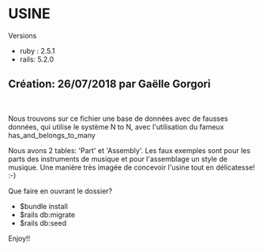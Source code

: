 <h1>USINE</h1>
<p>Versions
<ul>
  <li>ruby : 2.5.1</li>
  <li>rails: 5.2.0 </li></ul></p>

<h2>Création: 26/07/2018 par Gaëlle Gorgori</h2></br>

<p>Nous trouvons sur ce fichier une base de données avec de fausses données, qui utilise le système N to N, avec l'utilisation du fameux has_and_belongs_to_many </p>
<p>Nous avons 2 tables: 'Part' et 'Assembly'. Les faux exemples sont pour les parts des instruments de musique et pour l'assemblage un style de musique. Une manière très imagée de concevoir l'usine tout en délicatesse! :-) </p>

<p>Que faire en ouvrant le dossier?</p>
<ul>
  <li> $bundle install</li>
  <li> $rails db:migrate</li>
  <li> $rails db:seed</li>
  </ul>

Enjoy!!
